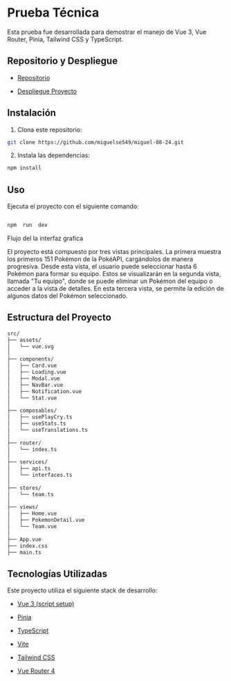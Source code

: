# Prueba Técnica

Esta prueba fue desarrollada para demostrar el manejo de Vue 3, Vue Router, Pinia, Tailwind CSS y TypeScript.

## Repositorio y Despliegue

- [Repositorio](https://github.com/miguelse549/miguel-08-24)

- [Despliegue Proyecto](https://66e835abef4f4a4661f870ac--unrivaled-fudge-b42530.netlify.app/)

## Instalación

1. Clona este repositorio:

```bash
git clone https://github.com/miguelse549/miguel-08-24.git
```

2. Instala las dependencias:

```bash
npm install
```

## Uso

Ejecuta el proyecto con el siguiente comando:

```bash

npm  run  dev

```

Flujo del la interfaz grafica

El proyecto está compuesto por tres vistas principales. La primera muestra los primeros 151 Pokémon de la PokéAPI, cargándolos de manera progresiva. Desde esta vista, el usuario puede seleccionar hasta 6 Pokémon para formar su equipo. Estos se visualizarán en la segunda vista, llamada "Tu equipo", donde se puede eliminar un Pokémon del equipo o acceder a la vista de detalles. En esta tercera vista, se permite la edición de algunos datos del Pokémon seleccionado.

## Estructura del Proyecto

```bash
src/
├── assets/
│   └── vue.svg
│
├── components/
│   ├── Card.vue
│   ├── Loading.vue
│   ├── Modal.vue
│   ├── NavBar.vue
│   ├── Notification.vue
│   └── Stat.vue
│
├── composables/
│   ├── usePlayCry.ts
│   ├── useStats.ts
│   └── useTranslations.ts
│
├── router/
│   └── index.ts
│
├── services/
│   ├── api.ts
│   └── interfaces.ts
│
├── stores/
│   └── team.ts
│
├── views/
│   ├── Home.vue
│   ├── PokemonDetail.vue
│   └── Team.vue
│
├── App.vue
├── index.css
├── main.ts
```

## Tecnologías Utilizadas

Este proyecto utiliza el siguiente stack de desarrollo:

- [Vue 3 (script setup)](https://vuejs.org/)

- [Pinia](https://pinia.vuejs.org/)

- [TypeScript](https://www.typescriptlang.org/)

- [Vite](https://vitejs.dev/)

- [Tailwind CSS](https://tailwindcss.com/)

- [Vue Router 4](https://router.vuejs.org/)
